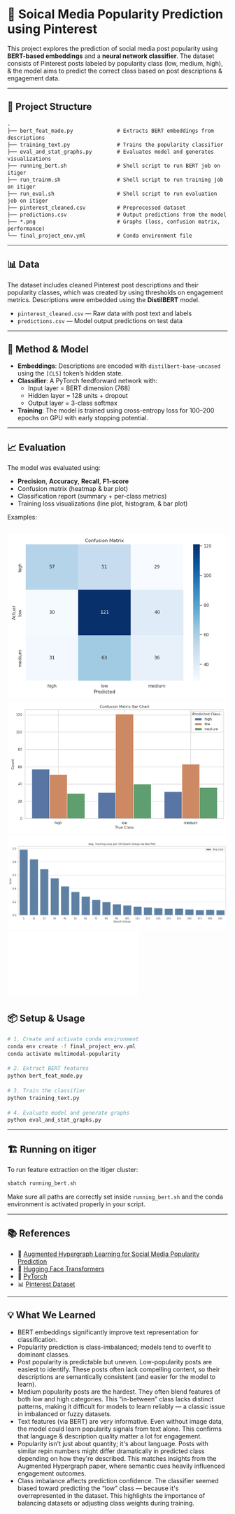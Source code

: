 # 📌 Soical Media Popularity Prediction using Pinterest

This project explores the prediction of social media post popularity using **BERT-based embeddings** and a **neural network classifier**. The dataset consists of Pinterest posts labeled by popularity class (low, medium, high), & the model aims to predict the correct class based on post descriptions & engagement data.

---

## 📂 Project Structure

```
.
├── bert_feat_made.py              # Extracts BERT embeddings from descriptions
├── training_text.py               # Trains the popularity classifier
├── eval_and_stat_graphs.py        # Evaluates model and generates visualizations
├── running_bert.sh                # Shell script to run BERT job on itiger
├── run_trainm.sh                  # Shell script to run training job on itiger
├── run_eval.sh                    # Shell script to run evaluation job on itiger
├── pinterest_cleaned.csv          # Preprocessed dataset
├── predictions.csv                # Output predictions from the model
├── *.png                          # Graphs (loss, confusion matrix, performance)
└── final_project_env.yml          # Conda environment file
```

---

## 📊 Data

The dataset includes cleaned Pinterest post descriptions and their popularity classes, which was created by using thresholds on engagement metrics. Descriptions were embedded using the **DistilBERT** model.

- `pinterest_cleaned.csv` — Raw data with post text and labels  
- `predictions.csv` — Model output predictions on test data  

---

## 🧠 Method & Model

- **Embeddings**: Descriptions are encoded with `distilbert-base-uncased` using the `[CLS]` token’s hidden state.
- **Classifier**: A PyTorch feedforward network with:
  - Input layer = BERT dimension (768)
  - Hidden layer = 128 units + dropout
  - Output layer = 3-class softmax
- **Training**: The model is trained using cross-entropy loss for 100–200 epochs on GPU with early stopping potential.

---

## 📈 Evaluation

The model was evaluated using:
- **Precision**, **Accuracy**, **Recall**, **F1-score**
- Confusion matrix (heatmap & bar plot)
- Classification report (summary + per-class metrics)
- Training loss visualizations (line plot, histogram, & bar plot)

Examples:

![Confusion Matrix](confusion_matrix.png)
![Confusion Matrix (Bar Plot)](confusion_matrix_bar.png)
![Training Loss](training-loss-bar.png)
![Metrics](eval_metrics_summary.txt)
---

## 📦 Setup & Usage

```bash
# 1. Create and activate conda environment
conda env create -f final_project_env.yml
conda activate multimodal-popularity

# 2. Extract BERT features
python bert_feat_made.py

# 3. Train the classifier
python training_text.py

# 4. Evaluate model and generate graphs
python eval_and_stat_graphs.py
```

---

## 🏗️ Running on itiger

To run feature extraction on the itiger cluster:

```bash
sbatch running_bert.sh
```

Make sure all paths are correctly set inside `running_bert.sh` and the conda environment is activated properly in your script.

---

## 📚 References

- 📄 [Augmented Hypergraph Learning for Social Media Popularity Prediction](https://dl.acm.org/doi/10.1145/3637528.3672041)
- 🤗 [Hugging Face Transformers](https://huggingface.co/transformers/)
- 🐍 [PyTorch](https://pytorch.org/)
- 📊 [Pinterest Dataset](https://www.kaggle.com/datasets/oneliwickramasinghe/pinterest-snapshot-of-popularity-and-engagement)

---

## 💡 What We Learned

- BERT embeddings significantly improve text representation for classification.
- Popularity prediction is class-imbalanced; models tend to overfit to dominant classes.
- Post popularity is predictable but uneven. Low-popularity posts are easiest to identify. These posts often lack compelling content, so their descriptions are semantically consistent (and easier for the model to learn).
- Medium popularity posts are the hardest. They often blend features of both low and high categories. This “in-between” class lacks distinct patterns, making it difficult for models to learn reliably — a classic issue in imbalanced or fuzzy datasets.
- Text features (via BERT) are very informative. Even without image data, the model could learn popularity signals from text alone. This confirms that language & description quality matter a lot for engagement.
- Popularity isn't just about quantity; it's about language. Posts with similar repin numbers might differ dramatically in predicted class depending on how they're described. This matches insights from the Augmented Hypergraph paper, where semantic cues heavily influenced engagement outcomes.
- Class imbalance affects prediction confidence. The classifier seemed biased toward predicting the “low” class — because it's overrepresented in the dataset. This highlights the importance of balancing datasets or adjusting class weights
during training.